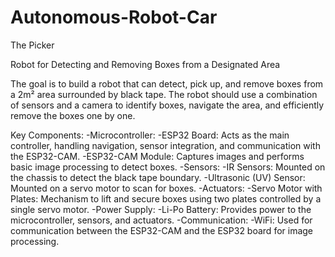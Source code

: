 # Autonomous-Robot-Car
The Picker 

Robot for Detecting and Removing Boxes from a Designated Area

The goal is to build a robot that can detect, pick up, and remove boxes from a 2m² area surrounded by black tape. The robot should use a combination of sensors and a camera to identify boxes, navigate the area, and efficiently remove the boxes one by one.

Key Components:
  -Microcontroller:
      -ESP32 Board: Acts as the main controller, handling navigation, sensor integration, and communication with the ESP32-CAM.
      -ESP32-CAM Module: Captures images and performs basic image processing to detect boxes.
 -Sensors:
     -IR Sensors: Mounted on the chassis to detect the black tape boundary.
     -Ultrasonic (UV) Sensor: Mounted on a servo motor to scan for boxes.
 -Actuators:
     -Servo Motor with Plates: Mechanism to lift and secure boxes using two plates controlled by a single servo motor.
 -Power Supply:
     -Li-Po Battery: Provides power to the microcontroller, sensors, and actuators. 
-Communication:
     -WiFi: Used for communication between the ESP32-CAM and the ESP32 board for image processing.
 
     
 
      
    
